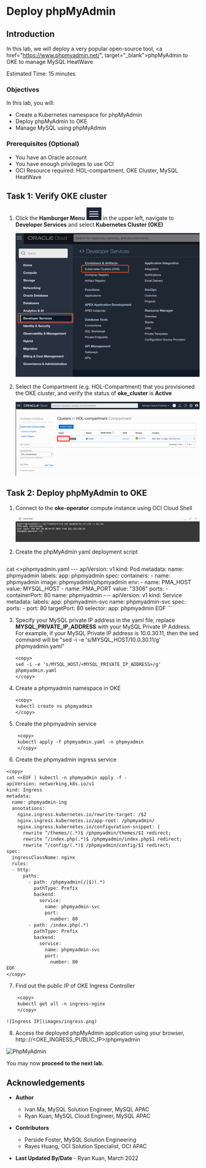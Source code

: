 # Deploy phpMyAdmin

## Introduction

In this lab, we will deploy a very popular open-source tool, <a href="https://www.phpmyadmin.net/", target="\_blank">phpMyAdmin</a> to OKE to manage MySQL HeatWave

Estimated Time: 15 minutes

### Objectives

In this lab, you will:

* Create a Kubernetes namespace for phpMyAdmin
* Deploy phpMyAdmin to OKE
* Manage MySQL using phpMyAdmin

### Prerequisites (Optional)

* You have an Oracle account
* You have enough privileges to use OCI
* OCI Resource required: HOL-compartment, OKE Cluster, MySQL HeatWave

## Task 1: Verify OKE cluster

1. Click the **Hamburger Menu** ![](images/hamburger.png) in the upper left, navigate to **Developer Services** and select **Kubernetes Cluster (OKE)**

    ![Navigate to OKE](images/navigate-to-oke.png)

2. Select the Compartment (e.g. HOL-Compartment) that you provisioned the OKE cluster, and verify the status of **oke_cluster** is **Active**

    ![Verify OKE](images/click-cluster.png)

## Task 2: Deploy phpMyAdmin to OKE

1. Connect to the **oke-operator** compute instance using OCI Cloud Shell

	![Connect to VM](images/connect-to-vm.png)

2. Create the phpMyAdmin yaml deployment script

	```
<copy>
cat <<EOF >>phpmyadmin.yaml
---
apiVersion: v1
kind: Pod
metadata:
  name: phpmyadmin
  labels:
    app: phpmyadmin
spec:
  containers:
    - name: phpmyadmin
      image: phpmyadmin/phpmyadmin
      env:
        - name: PMA_HOST
          value: MYSQL_HOST
        - name: PMA_PORT
          value: "3306"
      ports:
        - containerPort: 80
          name: phpmyadmin
---
apiVersion: v1
kind: Service
metadata:
  labels:
    app: phpmyadmin-svc
  name: phpmyadmin-svc
spec:
  ports:
  - port: 80
    targetPort: 80
  selector:
    app: phpmyadmin
EOF
</copy>
```


3. Specify your MySQL private IP address in the yaml file, replace **MYSQL&#95;PRIVATE&#95;IP&#95;ADDRESS** with your MySQL Private IP Address. For example, if your MySQL Private IP address is 10.0.30.11, then the sed command will be "sed -i -e 's/MYSQL_HOST/10.0.30.11/g' phpmyadmin.yaml"

	```
	<copy>
	sed -i -e 's/MYSQL_HOST/<MYSQL_PRIVATE_IP_ADDRESS>/g' phpmyadmin.yaml
	</copy>
	```

4. Create a phpmyadmin namespace in OKE

	```
	<copy>
	kubectl create ns phpmyadmin
	</copy>
	```

5. Create the phpmyadmin service

```
	<copy>
	kubectl apply -f phpmyadmin.yaml -n phpmyadmin
	</copy>
```

6. Create the phpmyadmin ingress service

```
<copy>
cat <<EOF | kubectl -n phpmyadmin apply -f - 
apiVersion: networking.k8s.io/v1
kind: Ingress
metadata:
  name: phpmyadmin-ing
  annotations:
    nginx.ingress.kubernetes.io/rewrite-target: /$2
    nginx.ingress.kubernetes.io/app-root: /phpmyadmin/
    nginx.ingress.kubernetes.io/configuration-snippet: |
      rewrite ^/themes/(.*)$ /phpmyadmin/themes/$1 redirect;
      rewrite ^/index.php(.*)$ /phpmyadmin/index.php$1 redirect;
      rewrite ^/config/(.*)$ /phpmyadmin/config/$1 redirect;
spec:
  ingressClassName: nginx
  rules:
  - http:
      paths:
        - path: /phpmyadmin(/|$)(.*)
          pathType: Prefix
          backend:
            service:
              name: phpmyadmin-svc
              port:
                number: 80
        - path: /index.php(.*)
          pathType: Prefix
          backend:
            service:
              name: phpmyadmin-svc
              port:
                number: 80
EOF
</copy>
```

7. Find out the public IP of OKE Ingress Controller

```
	<copy>
	kubectl get all -n ingress-nginx
	</copy>
```
	![Ingress IP](images/ingress.png)

8. Access the deployed phpMyAdmin application using your browser, http:://&lt;OKE&#95;INGRESS&#95;PUBLIC&#95;IP&gt;/phpmyadmin

  ![PhpMyAdmin](images/phpmyadmin.png)

  You may now **proceed to the next lab.**

## Acknowledgements

* **Author**
	* Ivan Ma, MySQL Solution Engineer, MySQL APAC
	* Ryan Kuan, MySQL Cloud Engineer, MySQL APAC
* **Contributors**
	* Perside Foster, MySQL Solution Engineering
	* Rayes Huang, OCI Solution Specialist, OCI APAC

* **Last Updated By/Date** - Ryan Kuan, March 2022
